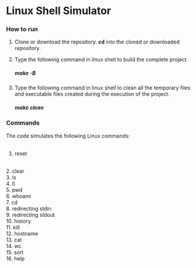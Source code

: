 <h1>Linux Shell Simulator</h1>

<h3>How to run</h3>

1. Clone or download the repository. **cd** into the cloned or downloaded repository. 

2. Type the following command in linux shell to build the complete project.

   <h5>make -B</h5>
   
   
3. Type the following command in linux shell to clean all the temporary files and executable files created during the execution of the project.

   <h5>make clean</h5>
   
<h3>Commands</h3>

The code simulates the following Linux commands:
<br>
<br>
1. reset
<br>
2. clear
<br>
3. ls
<br>
4. ll
<br>
5. pwd
<br>
6. whoami
<br>
7. cd
<br>
8. redirecting stdin
<br>
9. redirecting stdout
<br>
10. history
<br>
11. kill
<br>
12. hostname
<br>
13. cat
<br>
14. wc
<br>
15. sort
<br>
16. help
